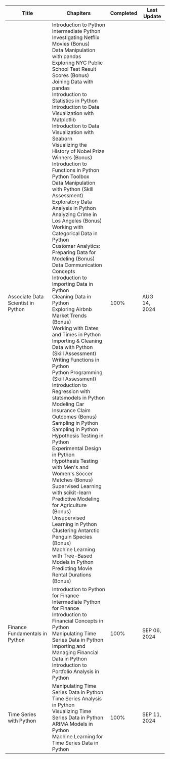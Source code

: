 
| Title                              | Chapiters                                                                                                                                                                                                                                                                                                                                                                                                                                                                                                                                                                                                                                                                                                                                                                                                                                                                                                                                                                                                                                                                                                                                                                                                                                                                                                                                                                                                                                                                                                                                                                                                                       | Completed | Last Update  |
| ---------------------------------- | ------------------------------------------------------------------------------------------------------------------------------------------------------------------------------------------------------------------------------------------------------------------------------------------------------------------------------------------------------------------------------------------------------------------------------------------------------------------------------------------------------------------------------------------------------------------------------------------------------------------------------------------------------------------------------------------------------------------------------------------------------------------------------------------------------------------------------------------------------------------------------------------------------------------------------------------------------------------------------------------------------------------------------------------------------------------------------------------------------------------------------------------------------------------------------------------------------------------------------------------------------------------------------------------------------------------------------------------------------------------------------------------------------------------------------------------------------------------------------------------------------------------------------------------------------------------------------------------------------------------------------- | --------- | ------------ |
| Associate Data Scientist in Python | Introduction to Python<br>Intermediate Python<br>Investigating Netflix Movies (Bonus)<br>Data Manipulation with pandas<br>Exploring NYC Public School Test Result Scores (Bonus)<br>Joining Data with pandas<br>Introduction to Statistics in Python<br>Introduction to Data Visualization with Matplotlib<br>Introduction to Data Visualization with Seaborn<br>Visualizing the History of Nobel Prize Winners (Bonus)<br>Introduction to Functions in Python<br>Python Toolbox<br>Data Manipulation with Python (Skill Assessment)<br>Exploratory Data Analysis in Python<br>Analyzing Crime in Los Angeles (Bonus)<br>Working with Categorical Data in Python<br>Customer Analytics: Preparing Data for Modeling (Bonus)<br>Data Communication Concepts<br>Introduction to Importing Data in Python<br>Cleaning Data in Python<br>Exploring Airbnb Market Trends (Bonus)<br>Working with Dates and Times in Python<br>Importing & Cleaning Data with Python (Skill Assessment)<br>Writing Functions in Python<br>Python Programming (Skill Assessment)<br>Introduction to Regression with statsmodels in Python<br>Modeling Car Insurance Claim Outcomes (Bonus)<br>Sampling in Python <br>Sampling in Python Hypothesis Testing in Python<br>Experimental Design in Python<br>Hypothesis Testing with Men's and Women's Soccer Matches (Bonus)<br>Supervised Learning with scikit-learn<br>Predictive Modeling for Agriculture (Bonus)<br>Unsupervised Learning in Python<br>Clustering Antarctic Penguin Species (Bonus)<br>Machine Learning with Tree-Based Models in Python<br>Predicting Movie Rental Durations (Bonus) | 100%      | AUG 14, 2024 |
| Finance Fundamentals in Python     | Introduction to Python for Finance<br>Intermediate Python for Finance<br>Introduction to Financial Concepts in Python<br>Manipulating Time Series Data in Python<br>Importing and Managing Financial Data in Python<br>Introduction to Portfolio Analysis in Python                                                                                                                                                                                                                                                                                                                                                                                                                                                                                                                                                                                                                                                                                                                                                                                                                                                                                                                                                                                                                                                                                                                                                                                                                                                                                                                                                             | 100%      | SEP 06, 2024 |
| Time Series with Python            | Manipulating Time Series Data in Python<br>Time Series Analysis in Python<br>Visualizing Time Series Data in Python<br>ARIMA Models in Python<br>Machine Learning for Time Series Data in Python                                                                                                                                                                                                                                                                                                                                                                                                                                                                                                                                                                                                                                                                                                                                                                                                                                                                                                                                                                                                                                                                                                                                                                                                                                                                                                                                                                                                                                | 100%      | SEP 11, 2024 |

